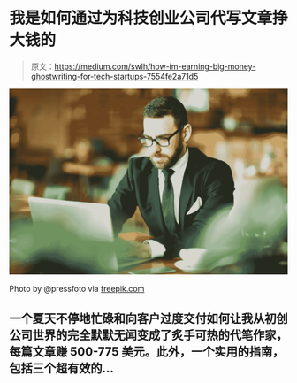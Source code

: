 # 我是如何通过为科技创业公司代写文章挣大钱的

> 原文：<https://medium.com/swlh/how-im-earning-big-money-ghostwriting-for-tech-startups-7554fe2a71d5>

![](img/941adfae556fb5a8ade380563f08a169.png)

Photo by @pressfoto via [freepik.com](https://www.freepik.com/free-photo/online-project_5400474.htm)

## 一个夏天不停地忙碌和向客户过度交付如何让我从初创公司世界的完全默默无闻变成了炙手可热的代笔作家，每篇文章赚 500-775 美元。此外，一个实用的指南，包括三个超有效的…